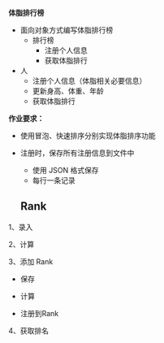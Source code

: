 **体脂排行榜**

- 面向对象方式编写体脂排行榜
  - 排行榜
    - 注册个人信息
    - 获取体脂排行
- 人
  - 注册个人信息（体脂相关必要信息）
  - 更新身高、体重、年龄
  - 获取体脂排行

**作业要求：**

- 使用冒泡、快速排序分别实现体脂排序功能
- 注册时，保存所有注册信息到文件中
  - 使用 JSON 格式保存
  - 每行一条记录
  
  
  ## Rank

1、录入

2、计算

3、添加 Rank

- 保存

- 计算

- 注册到Rank

4、获取排名
